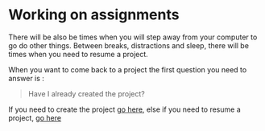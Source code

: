 # Working on assignments

There will be also be times when you will step away from your computer to go do other things. Between breaks, distractions and sleep, there will be times when you need to resume a project.

When you want to come back to a project the first question you need to answer is :

> Have I already created the project?

If you need to create the project [go here](handbook/resources/working-on-projects/create-new-project), else if you need to resume a project, [go here](handbook/resources/working-on-projects/continue-a-project)
